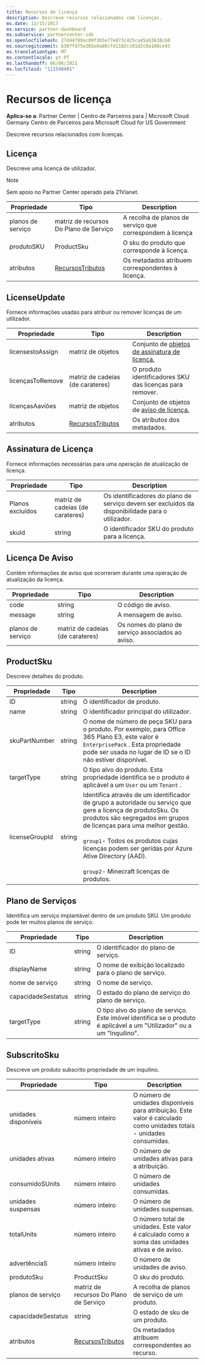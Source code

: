 ```yaml
---
title: Recursos de licença
description: Descreve recursos relacionados com licenças.
ms.date: 12/15/2017
ms.service: partner-dashboard
ms.subservice: partnercenter-sdk
ms.openlocfilehash: 27d44f89ac89f365e77e073c425ca45ab3638c68
ms.sourcegitcommit: b307fd75e305e0a88cfd1182cc01d2c9a108ce45
ms.translationtype: MT
ms.contentlocale: pt-PT
ms.lasthandoff: 06/06/2021
ms.locfileid: "111548401"
---
```

# <a name="license-resources"></a>Recursos de licença

**Aplica-se a**: Partner Center | Centro de Parceiros para | Microsoft Cloud Germany Centro de Parceiros para Microsoft Cloud for US Government

Descreve recursos relacionados com licenças.

## <a name="license"></a>Licença

Descreve uma licença de utilizador.

>[!NOTE]
>Sem apoio no Partner Center operado pela 21Vianet.

| Propriedade     | Tipo                                                           | Description                                                    |
|--------------|----------------------------------------------------------------|----------------------------------------------------------------|
| planos de serviço | matriz de recursos Do Plano de Serviço                                 | A recolha de planos de serviço que correspondem à licença |
| produtoSKU   | ProductSku                                                     | O sku do produto que corresponde à licença.        |
| atributos   | [RecursosTributos](utility-resources.md#resourceattributes) | Os metadados atribuem correspondentes à licença.          |

## <a name="licenseupdate"></a>LicenseUpdate

Fornece informações usadas para atribuir ou remover licenças de um utilizador.

| Propriedade         | Tipo                                                           | Description                                               |
|------------------|----------------------------------------------------------------|-----------------------------------------------------------|
| licensestoAssign | matriz de objetos                                               | Conjunto de [objetos de assinatura de licença.](#licenseassignment) |
| licençasToRemove | matriz de cadeias (de carateres)                                               | O produto identificadores SKU das licenças para remover.    |
| licençasAaviões  | matriz de objetos                                               | Conjunto de objetos de [aviso de licença.](#licensewarning)       |
| atributos       | [RecursosTributos](utility-resources.md#resourceattributes) | Os atributos dos metadados.                                  |

## <a name="licenseassignment"></a>Assinatura de Licença

Fornece informações necessárias para uma operação de atualização de licença.

| Propriedade      | Tipo             | Description                                                                |
|---------------|------------------|----------------------------------------------------------------------------|
| Planos excluídos | matriz de cadeias (de carateres) | Os identificadores do plano de serviço devem ser excluídos da disponibilidade para o utilizador. |
| skuId         | string           | O identificador SKU do produto para a licença.                                |

## <a name="licensewarning"></a>Licença De Aviso

Contém informações de aviso que ocorreram durante uma operação de atualização da licença.

| Propriedade     | Tipo             | Description                                         |
|--------------|------------------|-----------------------------------------------------|
| code         | string           | O código de aviso.                                   |
| message      | string           | A mensagem de aviso.                                |
| planos de serviço | matriz de cadeias (de carateres) | Os nomes do plano de serviço associados ao aviso. |

## <a name="productsku"></a>ProductSku

Descreve detalhes do produto.

| Propriedade       | Tipo             | Description                                         |
|----------------|------------------|-----------------------------------------------------|
| ID             | string           | O identificador de produto.                             |
| name           | string           | O identificador principal do utilizador.                      |
| skuPartNumber  | string           | O nome de número de peça SKU para o produto. Por exemplo, para Office 365 Plano E3, este valor é `EnterprisePack` . Esta propriedade pode ser usada no lugar de ID se o ID não estiver disponível.                |
| targetType     | string           | O tipo alvo do produto. Esta propriedade identifica se o produto é aplicável a um `User` ou um `Tenant` .                                                                    |
| licenseGroupId | string           | Identifica através de um identificador de grupo a autoridade ou serviço que gere a licença de produtoSku. Os produtos são segregados em grupos de licenças para uma melhor gestão.<br/><br/>                                                                                     `group1`- Todos os produtos cujas licenças podem ser geridas por Azure Ative Directory (AAD).<br/><br/>                                            `group2`- Minecraft licenças de produtos.                                         |

## <a name="serviceplan"></a>Plano de Serviços

Identifica um serviço implantável dentro de um produto SKU. Um produto pode ter muitos planos de serviço.

| Propriedade         | Tipo   | Description                                                                                                       |
|------------------|--------|-------------------------------------------------------------------------------------------------------------------|
| ID               | string | O identificador do plano de serviço.                                                                                      |
| displayName      | string | O nome de exibição localizado para o plano de serviço.                                                                  |
| nome de serviço      | string | O nome de serviço.                                                                                                 |
| capacidadeSestatus | string | O estado do plano de serviço do plano de serviço.                                                                      |
| targetType       | string | O tipo alvo do plano de serviço. Este imóvel identifica se o produto é aplicável a um "Utilizador" ou a um "Inquilino". |

## <a name="subscribedsku"></a>SubscritoSku

Descreve um produto subscrito propriedade de um inquilino.

| Propriedade         | Tipo                                                           | Description                                                                                       |
|------------------|----------------------------------------------------------------|---------------------------------------------------------------------------------------------------|
| unidades disponíveis   | número inteiro                                                        | O número de unidades disponíveis para atribuição. Este valor é calculado como unidades totais - unidades consumidas. |
| unidades ativas      | número inteiro                                                        | O número de unidades ativas para a atribuição.                                                        |
| consumidoSUnits    | número inteiro                                                        | O número de unidades consumidas.                                                                     |
| unidades suspensas   | número inteiro                                                        | O número de unidades suspensas.                                                                    |
| totalUnits       | número inteiro                                                        | O número total de unidades. Este valor é calculado como a soma das unidades ativas e de aviso.         |
| advertênciaS     | número inteiro                                                        | O número de unidades de aviso.                                                                      |
| produtoSku       | ProductSku                                                     | O sku do produto.                                                                                  |
| planos de serviço     | matriz de recursos Do Plano de Serviço                                 | A recolha de planos de serviço de um produto.                                                     |
| capacidadeSestatus | string                                                         | O estado de sku de um produto.                                                                      |
| atributos       | [RecursosTributos](utility-resources.md#resourceattributes) | Os metadados atribuem correspondentes ao recurso.                                            |
